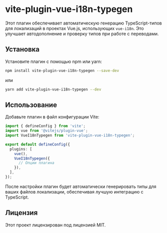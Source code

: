 # vite-plugin-vue-i18n-typegen

Этот плагин обеспечивает автоматическую генерацию TypeScript-типов для локализаций в проектах Vue.js, использующих `vue-i18n`. Это улучшает автодополнение и проверку типов при работе с переводами.

## Установка

Установите плагин с помощью npm или yarn:

```bash
npm install vite-plugin-vue-i18n-typegen --save-dev
```

или

```bash
yarn add vite-plugin-vue-i18n-typegen --dev
```

## Использование

Добавьте плагин в файл конфигурации Vite:

```typescript
import { defineConfig } from 'vite';
import vue from '@vitejs/plugin-vue';
import VueI18nTypegen from 'vite-plugin-vue-i18n-typegen';

export default defineConfig({
  plugins: [
    vue(),
    VueI18nTypegen({
      // Опции плагина
    }),
  ],
});
```

После настройки плагин будет автоматически генерировать типы для ваших файлов локализации, обеспечивая лучшую интеграцию с TypeScript.

## Лицензия

Этот проект лицензирован под лицензией MIT.
